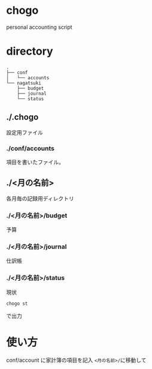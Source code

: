# chogo
personal accounting script

# directory
```
.
├── conf
│   └── accounts
└── nagatsuki
    ├── budget
    ├── journal
    └── status
```
## ./.chogo
設定用ファイル

### ./conf/accounts
項目を書いたファイル。

## ./<月の名前>
各月毎の記録用ディレクトリ
### ./<月の名前>/budget
予算
### ./<月の名前>/journal
仕訳帳
### ./<月の名前>/status
現状  
```bash
chogo st
```
で出力

# 使い方
conf/account に家計簿の項目を記入
`<月の名前>/`に移動して
